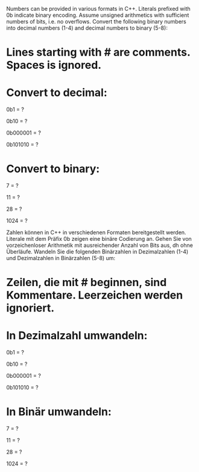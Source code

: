 Numbers can be provided in various formats in C++. 
Literals prefixed with 0b indicate binary encoding. Assume unsigned arithmetics with sufficient numbers of bits, i.e. no overflows. 
Convert the following binary numbers into decimal numbers (1-4) and decimal numbers to binary (5-8):

# Lines starting with # are comments. Spaces is ignored.

# Convert to decimal:
0b1           = ?


0b10          = ?


0b000001      = ?

0b101010      = ?

# Convert to binary:

7             = ?

11            = ?

28            = ?

1024          = ?

Zahlen können in C++ in verschiedenen Formaten bereitgestellt werden. Literale mit dem Präfix 0b zeigen eine binäre Codierung an. Gehen Sie von vorzeichenloser Arithmetik mit ausreichender Anzahl von Bits aus, dh ohne Überläufe. Wandeln Sie die folgenden Binärzahlen in Dezimalzahlen (1-4) und Dezimalzahlen in Binärzahlen (5-8) um:

# Zeilen, die mit # beginnen, sind Kommentare. Leerzeichen werden ignoriert.

# In Dezimalzahl umwandeln:
0b1 = ?


0b10 = ?


0b000001 = ?

0b101010 = ?

# In Binär umwandeln:

7 = ?

11 = ?

28 = ?

1024 = ?
